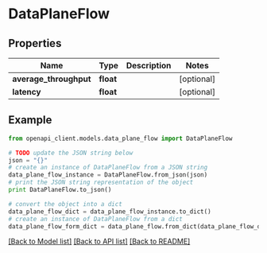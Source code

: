 # DataPlaneFlow


## Properties
Name | Type | Description | Notes
------------ | ------------- | ------------- | -------------
**average_throughput** | **float** |  | [optional] 
**latency** | **float** |  | [optional] 

## Example

```python
from openapi_client.models.data_plane_flow import DataPlaneFlow

# TODO update the JSON string below
json = "{}"
# create an instance of DataPlaneFlow from a JSON string
data_plane_flow_instance = DataPlaneFlow.from_json(json)
# print the JSON string representation of the object
print DataPlaneFlow.to_json()

# convert the object into a dict
data_plane_flow_dict = data_plane_flow_instance.to_dict()
# create an instance of DataPlaneFlow from a dict
data_plane_flow_form_dict = data_plane_flow.from_dict(data_plane_flow_dict)
```
[[Back to Model list]](../README.md#documentation-for-models) [[Back to API list]](../README.md#documentation-for-api-endpoints) [[Back to README]](../README.md)


